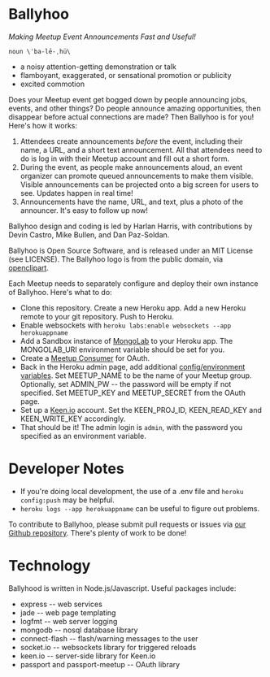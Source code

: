 Ballyhoo
========

_Making Meetup Event Announcements Fast and Useful!_

    noun \ˈba-lē-ˌhü\

* a noisy attention-getting demonstration or talk
* flamboyant, exaggerated, or sensational promotion or publicity
* excited commotion


Does your Meetup event get bogged down by people announcing jobs, events, and other things? Do people announce amazing
opportunities, then disappear before actual connections are made? Then Ballyhoo is for you! Here's how it works:

1. Attendees create announcements _before_ the event, including their name, a URL, and a short text announcement. All that attendees need to do is log in with their Meetup account and fill out a short form.
2. During the event, as people make announcements aloud, an event organizer can promote queued announcements to make them visible. Visible announcements can be projected onto a big screen for users to see. Updates happen in real time!
4. Announcements have the name, URL, and text, plus a photo of the announcer. It's easy to follow up now!

Ballyhoo design and coding is led by Harlan Harris, with contributions by Devin Castro, Mike Bullen,
and Dan Paz-Soldan. 

Ballyhoo is Open Source Software, and is released under an MIT License (see LICENSE). The Ballyhoo logo is from the public domain, via [openclipart](http://openclipart.org/detail/75487/yell-out-by-rgesthuizen).

Each Meetup needs to separately configure and deploy their own instance of Ballyhoo. Here's what to do:

* Clone this repository. Create a new Heroku app. Add a new Heroku remote to your git repository. Push to Heroku. 
* Enable websockets with `heroku labs:enable websockets --app herokuappname`
* Add a Sandbox instance of [MongoLab](https://addons.heroku.com/mongolab) to your Heroku app. The MONGOLAB_URI environment variable should be set for you.
* Create a [Meetup Consumer](https://secure.meetup.com/meetup_api/oauth_consumers/) for OAuth.
* Back in the Heroku admin page, add additional [config/environment variables](https://devcenter.heroku.com/articles/config-vars). Set MEETUP_NAME to be the name of your Meetup group. Optionally, set ADMIN_PW -- the password will be empty if not specified. Set MEETUP_KEY and MEETUP_SECRET from the OAuth page.
* Set up a [Keen.io](http://keen.io) account. Set the KEEN_PROJ_ID, KEEN_READ_KEY and KEEN_WRITE_KEY accordingly.
* That should be it! The admin login is `admin`, with the password you specified as an environment variable.

Developer Notes
===============
* If you're doing local development, the use of a .env file and `heroku config:push` may be helpful.
* `heroku logs --app herokuappname` can be useful to figure out problems.

To contribute to Ballyhoo, please submit pull requests or issues via [our Github repository](https://github.com/datacommunitydc/ballyhoo/). There's plenty of work to be done!

Technology
==========

Ballyhood is written in Node.js/Javascript. Useful packages include:

* express -- web services
* jade -- web page templating
* logfmt -- web server logging
* mongodb -- nosql database library
* connect-flash -- flash/warning messages to the user
* socket.io -- websockets library for triggered reloads
* keen.io -- server-side library for Keen.io
* passport and passport-meetup -- OAuth library
